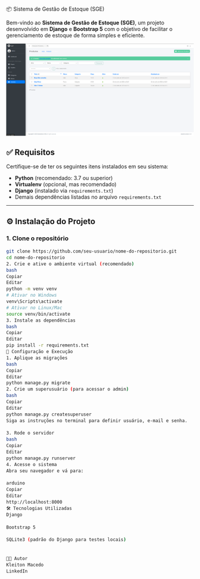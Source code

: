  📦 Sistema de Gestão de Estoque (SGE)

Bem-vindo ao **Sistema de Gestão de Estoque (SGE)**, um projeto desenvolvido em **Django** e **Bootstrap 5** com o objetivo de facilitar o gerenciamento de estoque de forma simples e eficiente.

<img src="/img/image.png">

## ✅ Requisitos

Certifique-se de ter os seguintes itens instalados em seu sistema:

- **Python** (recomendado: 3.7 ou superior)
- **Virtualenv** (opcional, mas recomendado)
- **Django** (instalado via `requirements.txt`)
- Demais dependências listadas no arquivo `requirements.txt`

---

## ⚙️ Instalação do Projeto

### 1. Clone o repositório

```bash
git clone https://github.com/seu-usuario/nome-do-repositorio.git
cd nome-do-repositorio
2. Crie e ative o ambiente virtual (recomendado)
bash
Copiar
Editar
python -m venv venv
# Ativar no Windows
venv\Scripts\activate
# Ativar no Linux/Mac
source venv/bin/activate
3. Instale as dependências
bash
Copiar
Editar
pip install -r requirements.txt
🔧 Configuração e Execução
1. Aplique as migrações
bash
Copiar
Editar
python manage.py migrate
2. Crie um superusuário (para acessar o admin)
bash
Copiar
Editar
python manage.py createsuperuser
Siga as instruções no terminal para definir usuário, e-mail e senha.

3. Rode o servidor
bash
Copiar
Editar
python manage.py runserver
4. Acesse o sistema
Abra seu navegador e vá para:

arduino
Copiar
Editar
http://localhost:8000
🛠 Tecnologias Utilizadas
Django

Bootstrap 5

SQLite3 (padrão do Django para testes locais)


👨‍💻 Autor
Kleiton Macedo
LinkedIn